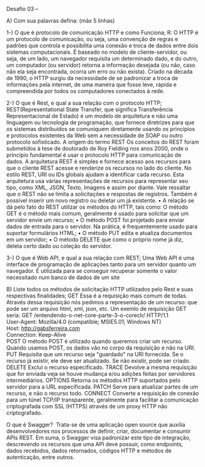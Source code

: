 Desafio 03 – 

A)	Com sua palavras defina: (máx 5 linhas)

1-) O que é protocolo de comunicação HTTP e como Funciona;
	R: O HTTP é um protocolo de comunicação, ou seja, uma convenção de regras e padrões que controla e possibilita uma conexão e troca de dados entre dois sistemas computacionais.
É baseado no modelo de cliente-servidor, ou seja, de um lado, um navegador requisita um determinado dado, e do outro, um computador (ou servidor) retorna a informação desejada (ou não, caso não ela seja encontrada, ocorra um erro ou não exista).
Criado na década de 1990, o HTTP surgiu da necessidade de se padronizar a troca de informações pela internet, de uma maneira que fosse leve, rápida e compreendida por todos os computadores conectados à rede.


2-) O que é Rest, e qual a sua relação com o protocolo HTTP;
REST(Representational State Transfer, que significa Transferência Representacional de Estado) é um modelo de arquitetura e não uma linguagem ou tecnologia de programação, que fornece diretrizes para que os sistemas distribuídos se comuniquem diretamente usando os princípios e protocolos existentes da Web sem a necessidade de SOAP ou outro protocolo sofisticado.
A origem do termo REST
Os conceitos do REST foram submetidos à tese de doutorado de Roy Fielding nos anos 2000, onde o princípio fundamental é usar o protocolo HTTP para comunicação de dados.
A arquitetura REST é simples e fornece acesso aos recursos para que o cliente REST acesse e renderize os recursos no lado do cliente. No estilo REST, URI ou IDs globais ajudam a identificar cada recurso.
Esta arquitetura usa várias representações de recursos para representar seu tipo, como XML, JSON, Texto, Imagens e assim por diante.
Vale ressaltar que o REST não se limita a solicitações e respostas de registros. Também é possível inserir um novo registro ou deletar um já existente.
•	A relação se dá pelo fato do REST utilizar os métodos do HTTP, tais como:
O método GET é o método mais comum, geralmente é usado para solicitar que um servidor envie um recurso;
•	O método POST foi projetado para enviar dados de entrada para o servidor. Na prática, é frequentemente usado para suportar formulários HTML;
•	O método PUT edita e atualiza documentos em um servidor;
•	O método DELETE que como o próprio nome já diz, deleta certo dado ou coleção do servidor.


3-) O que é Web API, e qual a sua relação com REST;
Uma Web API é uma interface de programação de aplicações tanto para um servidor quanto um navegador. É utilizada para se conseguir recuperar somente o valor necessitado num banco de dados de um site



B)	Liste todos os métodos de solicitação HTTP utilizados pelo Rest e suas respectivas finalidades;
GET
Essa é a requisição mais comum de todas. Através dessa requisição nós pedimos a representação de um recurso: que pode ser um arquivo html, xml, json, etc.
Um exemlo de requisição GET seria:
GET /entendendo-o-net-core-parte-3-o-coreclr/ HTTP/1.1  
User-Agent: Mozilla/4.0 (compatible; MSIE5.01; Windows NT)  
Host: http://gabsferreira.com  
Connection: Keep-Alive  
POST
O método POST é utilizado quando queremos criar um recurso. Quando usamos POST, os dados vão no corpo da requisição e não na URI.
PUT
Requisita que um recurso seja "guardado" na URI fornecida. Se o recurso já existir, ele deve ser atualizado. Se não existir, pode ser criado.
DELETE
Exclui o recurso especificado.
TRACE
Devolve a mesma requisição que for enviada veja se houve mudança e/ou adições feitas por servidores intermediários.
OPTIONS
Retorna os métodos HTTP suportados pelo servidor para a URL especificada.
PATCH
Serve para atualizar partes de um recurso, e não o recurso todo.
CONNECT
Converte a requisição de conexão para um túnel TCP/IP transparente, geralmente para facilitar a comunicação criptografada com SSL (HTTPS) através de um proxy HTTP não criptografado.

O que é Swagger?&nbsp;
Trata-se de uma aplicação open source que auxilia desenvolvedores nos processos de definir, criar, documentar e consumir APIs REST.  Em suma, o Swagger visa padronizar este tipo de integração, descrevendo os recursos que uma API deve possuir, como endpoints, dados recebidos, dados retornados, códigos HTTP e métodos de autenticação, entre outros.

